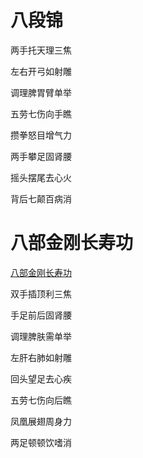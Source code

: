 # 八段锦

两手托天理三焦

左右开弓如射雕

调理脾胃臂单举

五劳七伤向手瞧

攒拳怒目增气力

两手攀足固肾腰

摇头摆尾去心火

背后七颠百病消

# 八部金刚长寿功

[八部金刚长寿功](http://msqyg.com/list.asp?cid=1087)

双手插顶利三焦

手足前后固肾腰

调理脾肤需单举

左肝右肺如射雕

回头望足去心疾

五劳七伤向后瞧

凤凰展翅周身力

两足顿顿饮嗜消

